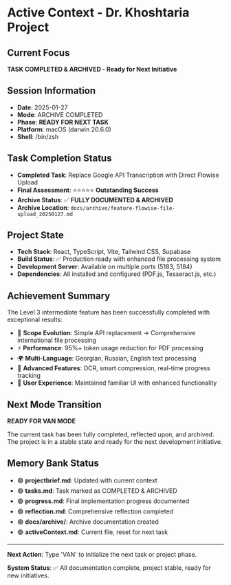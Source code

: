 # Active Context - Dr. Khoshtaria Project

## Current Focus
**TASK COMPLETED & ARCHIVED - Ready for Next Initiative**

## Session Information
- **Date**: 2025-01-27
- **Mode**: ARCHIVE COMPLETED
- **Phase**: **READY FOR NEXT TASK**
- **Platform**: macOS (darwin 20.6.0)
- **Shell**: /bin/zsh

## Task Completion Status
- **Completed Task**: Replace Google API Transcription with Direct Flowise Upload
- **Final Assessment**: ⭐⭐⭐⭐⭐ **Outstanding Success**
- **Archive Status**: ✅ **FULLY DOCUMENTED & ARCHIVED**
- **Archive Location**: `docs/archive/feature-flowise-file-upload_20250127.md`

## Project State
- **Tech Stack**: React, TypeScript, Vite, Tailwind CSS, Supabase
- **Build Status**: ✅ Production ready with enhanced file processing system
- **Development Server**: Available on multiple ports (5183, 5184)
- **Dependencies**: All installed and configured (PDF.js, Tesseract.js, etc.)

## Achievement Summary
The Level 3 intermediate feature has been successfully completed with exceptional results:
- 🎯 **Scope Evolution**: Simple API replacement → Comprehensive international file processing
- ⚡ **Performance**: 95%+ token usage reduction for PDF processing
- 🌍 **Multi-Language**: Georgian, Russian, English text processing
- 🔧 **Advanced Features**: OCR, smart compression, real-time progress tracking
- 🎨 **User Experience**: Maintained familiar UI with enhanced functionality

## Next Mode Transition
**READY FOR VAN MODE**

The current task has been fully completed, reflected upon, and archived. The project is in a stable state and ready for the next development initiative.

## Memory Bank Status
- 🟢 **projectbrief.md**: Updated with current context
- 🟢 **tasks.md**: Task marked as COMPLETED & ARCHIVED
- 🟢 **progress.md**: Final implementation progress documented
- 🟢 **reflection.md**: Comprehensive reflection completed
- 🟢 **docs/archive/**: Archive documentation created
- 🟢 **activeContext.md**: Current file, reset for next task

---

**Next Action**: Type 'VAN' to initialize the next task or project phase.

**System Status**: ✅ All documentation complete, project stable, ready for new initiatives. 